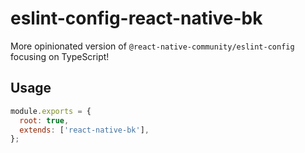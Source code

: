 # eslint-config-react-native-bk

More opinionated version of `@react-native-community/eslint-config` focusing on TypeScript!

## Usage

```javascript
module.exports = {
  root: true,
  extends: ['react-native-bk'],
};
```
